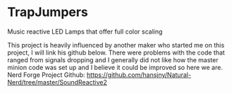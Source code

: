 # TrapJumpers
Music reactive LED Lamps that offer full color scaling

This project is heavily influenced by another maker who started me on this project, I will link his github below. There were problems with the code that ranged from signals dropping and I generally did not like how the master minion code was set up and I believe it could be improved so here we are.
Nerd Forge Project Github: https://github.com/hansjny/Natural-Nerd/tree/master/SoundReactive2
